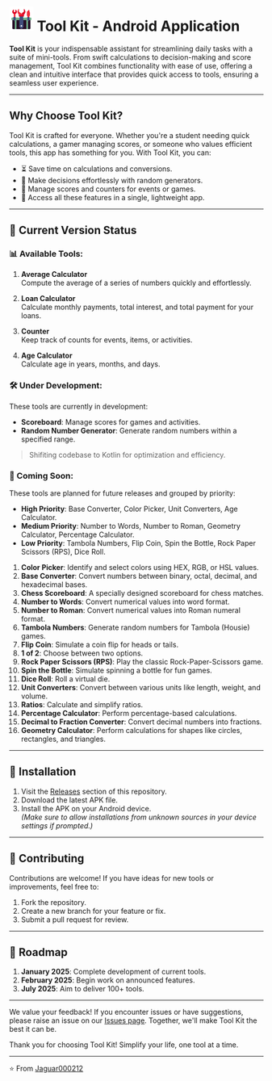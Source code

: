 # [![Logo](https://github.com/Jaguar000212/Tool-Kit/blob/master/app/src/main/res/mipmap-mdpi/ic_logo.png?raw=true)]() Tool Kit - Android Application

**Tool Kit** is your indispensable assistant for streamlining daily tasks with a suite of mini-tools. From swift calculations to decision-making and score management, Tool Kit combines functionality with ease of use, offering a clean and intuitive interface that provides quick access to tools, ensuring a seamless user experience.

---

## Why Choose Tool Kit?

Tool Kit is crafted for everyone. Whether you're a student needing quick calculations, a gamer managing scores, or someone who values efficient tools, this app has something for you. With Tool Kit, you can:

- ⏳ Save time on calculations and conversions.
- 🎲 Make decisions effortlessly with random generators.
- 🏅 Manage scores and counters for events or games.
- 📱 Access all these features in a single, lightweight app.

---

## 🚀 Current Version Status

### 📊 Available Tools:

1. **Average Calculator**  
   Compute the average of a series of numbers quickly and effortlessly.

2. **Loan Calculator**  
   Calculate monthly payments, total interest, and total payment for your loans.

3. **Counter**  
   Keep track of counts for events, items, or activities.

4. **Age Calculator**  
   Calculate age in years, months, and days.

### 🛠️ Under Development:

These tools are currently in development:

- **Scoreboard**: Manage scores for games and activities.
- **Random Number Generator**: Generate random numbers within a specified range.

> Shifiting codebase to Kotlin for optimization and efficiency.

### 🔮 Coming Soon:

These tools are planned for future releases and grouped by priority:

- **High Priority**: Base Converter, Color Picker, Unit Converters, Age Calculator.
- **Medium Priority**: Number to Words, Number to Roman, Geometry Calculator, Percentage Calculator.
- **Low Priority**: Tambola Numbers, Flip Coin, Spin the Bottle, Rock Paper Scissors (RPS), Dice Roll.


1. **Color Picker**: Identify and select colors using HEX, RGB, or HSL values.
2. **Base Converter**: Convert numbers between binary, octal, decimal, and hexadecimal bases.
3. **Chess Scoreboard**: A specially designed scoreboard for chess matches.
4. **Number to Words**: Convert numerical values into word format.
5. **Number to Roman**: Convert numerical values into Roman numeral format.
6. **Tambola Numbers**: Generate random numbers for Tambola (Housie) games.
7. **Flip Coin**: Simulate a coin flip for heads or tails.
8. **1 of 2**: Choose between two options.
9. **Rock Paper Scissors (RPS)**: Play the classic Rock-Paper-Scissors game.
10. **Spin the Bottle**: Simulate spinning a bottle for fun games.
11. **Dice Roll**: Roll a virtual die.
12. **Unit Converters**: Convert between various units like length, weight, and volume.
13. **Ratios**: Calculate and simplify ratios.
14. **Percentage Calculator**: Perform percentage-based calculations.
15. **Decimal to Fraction Converter**: Convert decimal numbers into fractions.
16. **Geometry Calculator**: Perform calculations for shapes like circles, rectangles, and triangles.

---

## 📲 Installation

1. Visit the [Releases](https://github.com/jaguar000212/Tool-Kit/releases) section of this repository.
2. Download the latest APK file.
3. Install the APK on your Android device.  
   *(Make sure to allow installations from unknown sources in your device settings if prompted.)*

---

## 🌱 Contributing

Contributions are welcome! If you have ideas for new tools or improvements, feel free to:

1. Fork the repository.
2. Create a new branch for your feature or fix.
3. Submit a pull request for review.

---

## 📅 Roadmap

1. **January 2025**: Complete development of current tools.
2. **February 2025**: Begin work on announced features.
3. **July 2025**: Aim to deliver 100+ tools.

---

We value your feedback! If you encounter issues or have suggestions, please raise an issue on our [Issues page](https://github.com/jaguar000212/Tool-Kit/issues). Together, we'll make Tool Kit the best it can be.  

Thank you for choosing Tool Kit! Simplify your life, one tool at a time.

---

⭐️ From [Jaguar000212](https://github.com/Jaguar000212)
